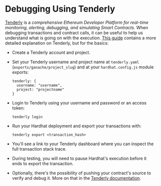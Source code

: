 # Debugging Using Tenderly


[Tenderly](https://tenderly.co/) is a _comprehensive Ethereum Developer Platform for real-time monitoring, alerting, debugging, and simulating Smart Contracts_. When debugging transactions and contract calls, it can be useful to help us understand what is going on with the execution. [This guide](https://docs.tenderly.co/debugger/how-to-use-tenderly-debugger) contains a more detailed explanation on Tenderly, but for the basics:

- Create a Tenderly account and project.

- Set your Tenderly username and project name at `tenderly.yaml` (`exports/ganache/project_slug`) and at your `hardhat.config.js` module exports:

    ```
    tenderly: {
      username: "username",
      project: "projectname"
    }
    ```

- Login to Tenderly using your username and password or an access token:
    ```
    tenderly login
    ```

- Run your Hardhat deployment and export your transactions with:
    ```
    tenderly export <transaction_hash>
    ```
- You'll see a link to your Tenderly dashboard where you can inspect the full transaction stack trace.
- During testing, you will need to pause Hardhat's execution before it ends to export the transaction.
- Optionally, there's the possibility of pushing your contract's source to verify and debug it. More on that in the [Tenderly documentation](https://docs.tenderly.co/debugger/how-to-use-tenderly-debugger).
